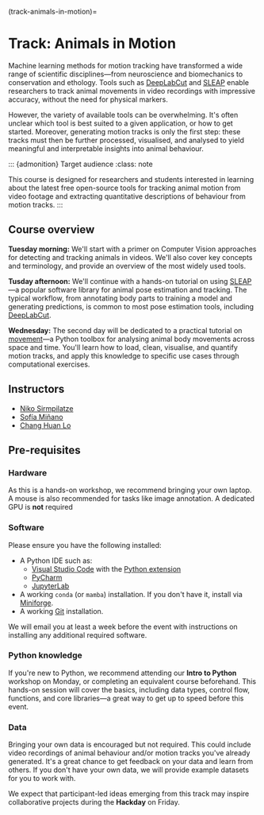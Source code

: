 (track-animals-in-motion)=
# Track: Animals in Motion

Machine learning methods for motion tracking have transformed a wide range of scientific disciplines—from neuroscience and biomechanics to conservation and ethology.
Tools such as [DeepLabCut](https://www.mackenziemathislab.org/deeplabcut/) and [SLEAP](https://sleap.ai/) enable researchers to track animal movements in video recordings with impressive accuracy, without the need for physical markers.

However, the variety of available tools can be overwhelming.
It's often unclear which tool is best suited to a given application, or how to get started.
Moreover, generating motion tracks is only the first step:
these tracks must then be further processed, visualised, and analysed to yield meaningful
and interpretable insights into animal behaviour.

::: {admonition} Target audience
:class: note

This course is designed for researchers and students interested in learning about the latest free open-source tools for tracking animal motion from video footage and extracting quantitative descriptions of behaviour from motion tracks.
:::

## Course overview

__Tuesday morning:__
We'll start with a primer on Computer Vision approaches for detecting and tracking animals in videos.
We'll also cover key concepts and terminology, and provide an overview of the most widely used tools.

__Tusday afternoon:__
We'll continue with a hands-on tutorial on using [SLEAP](https://sleap.ai/)—a popular software library for animal pose estimation and tracking.
The typical workflow, from annotating body parts to training a model and generating predictions, is common to most pose estimation tools, including [DeepLabCut](https://www.mackenziemathislab.org/deeplabcut/).

__Wednesday:__
The second day will be dedicated to a practical tutorial on [movement](https://movement.neuroinformatics.dev)—a Python toolbox for analysing animal body movements across space and time.
You'll learn how to load, clean, visualise, and quantify motion tracks, and apply this knowledge to specific use cases through computational exercises.

## Instructors
- [Niko Sirmpilatze](https://github.com/niksirbi)
- [Sofía Miñano](https://github.com/sfmig)
- [Chang Huan Lo](https://github.com/lochhh)

## Pre-requisites

### Hardware
As this is a hands-on workshop, we recommend bringing your own laptop.
A mouse is also recommended for tasks like image annotation.
A dedicated GPU is __not__ required

### Software
Please ensure you have the following installed:
- A Python IDE such as:
  - [Visual Studio Code](https://code.visualstudio.com/) with the [Python extension](https://marketplace.visualstudio.com/items?itemName=ms-python.python)
  - [PyCharm](https://www.jetbrains.com/pycharm/)
  - [JupyterLab](https://jupyter.org/install)
- A working `conda` (or `mamba`) installation. If you don't have it, install via [Miniforge](https://github.com/conda-forge/miniforge).
- A working [Git](https://git-scm.com/) installation.

We will email you at least a week before the event with instructions on installing any additional required software.

### Python knowledge
If you're new to Python, we recommend attending our __Intro to Python__ workshop on Monday, or completing an equivalent course beforehand.
This hands-on session will cover the basics, including data types, control flow, functions, and core libraries—a great way to get up to speed before this event.

### Data
Bringing your own data is encouraged but not required.
This could include video recordings of animal behaviour and/or motion tracks you've already generated.
It's a great chance to get feedback on your data and learn from others.
If you don't have your own data, we will provide example datasets for you to work with.

We expect that participant-led ideas emerging from this track may inspire collaborative projects during the __Hackday__ on Friday.
